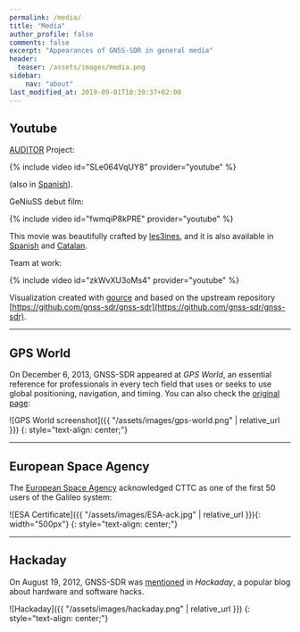 ```yaml
---
permalink: /media/
title: "Media"
author_profile: false
comments: false
excerpt: "Appearances of GNSS-SDR in general media"
header:
  teaser: /assets/images/media.png
sidebar:
    nav: "about"
last_modified_at: 2019-09-01T10:39:37+02:00
---
```


## Youtube

[AUDITOR](https://www.euspa.europa.eu/advanced-multi-constellation-egnss-augmentation-and-monitoring-network-and-its-application-precision) Project:

{% include video id="SLe064VqUY8" provider="youtube" %}

(also in [Spanish](https://www.youtube.com/watch?v=pE8yB5yvegg)).

GeNiuSS debut film:

{% include video id="fwmqiP8kPRE" provider="youtube" %}

This movie was beautifully crafted by
[les3ines](https://www.facebook.com/people/las3inas/100063541121113/), and it is
also available in [Spanish](https://www.youtube.com/watch?v=L00QZ-iozPs) and
[Catalan](https://www.youtube.com/watch?v=Ga-0pQQuR3k).


Team at work:

{% include video id="zkWvXU3oMs4" provider="youtube" %}

Visualization created with [gource](https://gource.io/) and based on the
upstream repository
[https://github.com/gnss-sdr/gnss-sdr](https://github.com/gnss-sdr/gnss-sdr).

----

## GPS World

On December 6, 2013, GNSS-SDR appeared at _GPS World_, an essential reference
for professionals in every tech field that uses or seeks to use global
positioning, navigation, and timing. You can also check the [original
page](https://www.gpsworld.com/galileo-position-fix-with-open-source-software-receiver-achieved/):

![GPS World screenshot]({{ "/assets/images/gps-world.png" | relative_url }})
{: style="text-align: center;"}

----

## European Space Agency

The [European Space Agency](https://www.esa.int/) acknowledged CTTC as one of
the first 50 users of the Galileo system:

![ESA Certificate]({{ "/assets/images/ESA-ack.jpg" | relative_url }}){: width="500px"}
{: style="text-align: center;"}


----

## Hackaday

On August 19, 2012, GNSS-SDR was
[mentioned](https://hackaday.com/2012/08/19/real-time-gps-decoding-with-software-defined-radio/)
in _Hackaday_, a popular blog about hardware and software hacks.

![Hackaday]({{ "/assets/images/hackaday.png" | relative_url }})
{: style="text-align: center;"}
